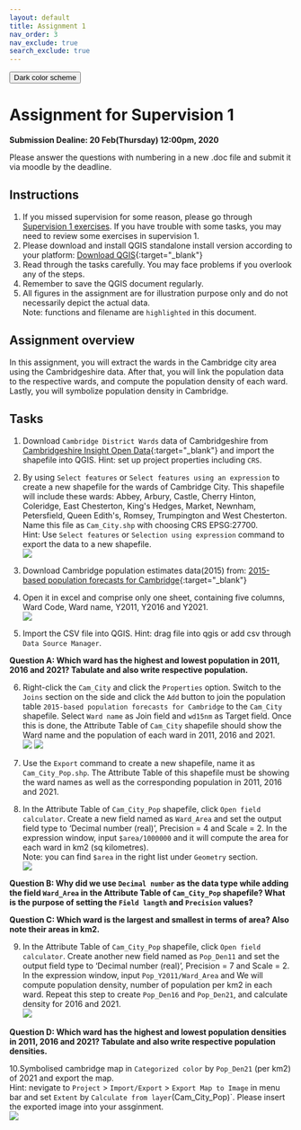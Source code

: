 ```yaml
---
layout: default
title: Assignment 1
nav_order: 3
nav_exclude: true
search_exclude: true
---
```

<button class="btn js-toggle-dark-mode">Dark color scheme</button>

<script type="text/javascript" src="{{ "/assets/js/dark-mode-preview.js" | absolute_url }}"></script>

# Assignment for Supervision 1
**Submission Dealine: 20 Feb(Thursday) 12:00pm, 2020**

Please answer the questions with numbering in a new .doc file and submit it via moodle by the deadline.

## Instructions
1. If you missed supervision for some reason, please go through [Supervision 1 exercises](supervsion_exercies.md). If you have trouble with some tasks, you may need to review some exercises in supervision 1.
2. Please download and install QGIS standalone install version according to your platform: [Download QGIS](https://qgis.org/en/site/forusers/download.html){:target="_blank"}
3. Read through the tasks carefully. You may face problems if you overlook any of the steps.
4. Remember to save the QGIS document regularly. 
5. All figures in the assignment are for illustration purpose only and do not necessarily depict the actual data.<br>
Note: functions and filename are `highlighted` in this document.

## Assignment overview
In this assignment, you will extract the wards in the Cambridge city area using the Cambridgeshire data. After that, you will link the population data to the respective wards, and compute the population density of each ward. Lastly, you will symbolize population density in Cambridge.

## Tasks
1. Download `Cambridge District Wards` data of Cambridgeshire from [Cambridgeshire Insight Open Data](https://data.cambridgeshireinsight.org.uk/dataset/wardselectoral-divisions/resource/a5da0436-1142-48a9-8d82-d070fae138aa){:target="_blank"} and import the shapefile into QGIS.
Hint: set up project properties including `CRS`.

2. By using `Select features` or `Select features using an expression` to create a new shapefile for the wards of Cambridge City. This shapefile will include these wards: Abbey, Arbury, Castle, Cherry Hinton, Coleridge, East Chesterton, King's Hedges, Market, Newnham, Petersfield, Queen Edith's, Romsey, Trumpington and West Chesterton. Name this file as `Cam_City.shp` with choosing CRS EPSG:27700.<br>
Hint: Use `Select features` or `Selection using expression` command to export the data to a new shapefile.<br>
![](statics/Assignment1_cambridge.png)

3. Download Cambridge population estimates data(2015) from: [2015-based population forecasts for Cambridge](https://data.cambridgeshireinsight.org.uk/dataset/2015-based-population-and-dwelling-stock-forecasts-cambridgeshire-and-peterborough-0){:target="_blank"}

4. Open it in excel and comprise only one sheet, containing five columns, Ward Code, Ward name, Y2011, Y2016 and Y2021.<br>
![](statics/Assignment1_pop.png)

5. Import the CSV file into QGIS.
Hint: drag file into qgis or add csv through `Data Source Manager`.

**Question A: Which ward has the highest and lowest population in 2011, 2016 and 2021? Tabulate and also write respective population.**

6. Right-click the `Cam_City` and click the `Properties` option. Switch to the `Joins` section on the side and click the `Add` button to join the population table `2015-based population forecasts for Cambridge` to the `Cam_City` shapefile. Select `Ward name` as Join field and `wd15nm` as Target field. Once this is done, the Attribute Table of `Cam_City` shapefile should show the Ward name and the population of each ward in 2011, 2016 and 2021.<br>
![](statics/Assignment1_join.png)
![](statics/Assignment1_joined.png)

7. Use the `Export` command to create a new shapefile, name it as `Cam_City_Pop.shp`. The Attribute Table of this shapefile must be showing the ward names as well as the corresponding population in 2011, 2016 and 2021.<br>

8. In the Attribute Table of `Cam_City_Pop` shapefile, click `Open field calculator`. Create a new field named as `Ward_Area` and set the output field type to ‘Decimal number (real)’, Precision = 4 and Scale = 2. In the expression window, input `$area/1000000` and it will compute the area for each ward in km2 (sq kilometres).<br>
Note: you can find `$area` in the right list under `Geometry` section. <br>
![](statics/Assignment1_area.png)

**Question B: Why did we use `Decimal number` as the data type while adding the field `Ward_Area` in the Attribute Table of `Cam_City_Pop` shapefile? What is the purpose of setting the `Field langth` and `Precision` values?**

**Question C: Which ward is the largest and smallest in terms of area? Also note their areas in km2.**

9. In the Attribute Table of `Cam_City_Pop` shapefile, click `Open field calculator`. Create another new field named as `Pop_Den11` and set the output field type to ‘Decimal number (real)’, Precision = 7 and Scale = 2. In the expression window, input `Pop_Y2011/Ward_Area` and We will compute population density, number of population per km2 in each ward. Repeat this step to create `Pop_Den16` and `Pop_Den21`, and calculate density for 2016 and 2021.<br> 
![](statics/Assignment1_density.png)


**Question D: Which ward has the highest and lowest population densities in 2011, 2016 and 2021? Tabulate and also write respective population densities.**

10.Symbolised cambridge map in `Categorized color` by `Pop_Den21` (per km2) of 2021 and export the map.<br>
Hint: nevigate to `Project` > `Import/Export` > `Export Map to Image` in menu bar and set `Extent` by `Calculate from layer`(Cam_City_Pop)`. Please insert the exported image into your assginment.<br>
![](statics/Assignment1_final.png)
